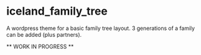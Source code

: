 # iceland_family_tree
A wordpress theme for a basic family tree layout.  3 generations of a family can be added (plus partners).

** WORK IN PROGRESS **
